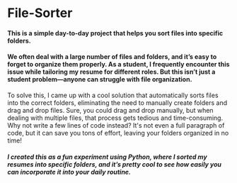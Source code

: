 # File-Sorter
#### This is a simple day-to-day project that helps you sort files into specific folders.

#### We often deal with a large number of files and folders, and it’s easy to forget to organize them properly. As a student, I frequently encounter this issue while tailoring my resume for different roles. But this isn’t just a student problem—anyone can struggle with file organization.
To solve this, I came up with a cool solution that automatically sorts files into the correct folders, eliminating the need to manually create folders and drag and drop files. Sure, you could drag and drop manually, but when dealing with multiple files, that process gets tedious and time-consuming. Why not write a few lines of code instead? It's not even a full paragraph of code, but it can save you tons of effort, leaving your folders organized in no time!

##### I created this as a fun experiment using Python, where I sorted my resumes into specific folders, and it’s pretty cool to see how easily you can incorporate it into your daily routine.






